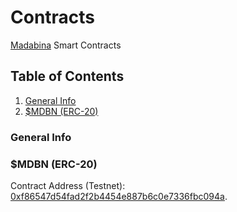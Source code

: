 # Contracts 
[Madabina](https://madabina.com/) Smart Contracts

## Table of Contents
1. [General Info](#general-info)
2. [$MDBN (ERC-20)](#mdbn) 

<a name="general-info"></a>
### General Info


<a name="mdbn"></a> 
### $MDBN (ERC-20)
Contract Address (Testnet): [0xf86547d54fad2f2b4454e887b6c0e7336fbc094a](https://mumbai.polygonscan.com/token/0xf86547d54fad2f2b4454e887b6c0e7336fbc094a).
